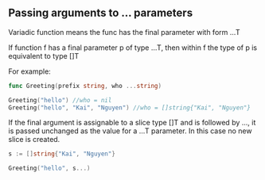 ## Passing arguments to ... parameters

Variadic function means the func has the final parameter with form ...T

If function f has a final parameter p of type ...T, then within f the type of p is equivalent to type []T

For example:

```go
func Greeting(prefix string, who ...string)

Greeting("hello") //who = nil
Greeting("hello", "Kai", "Nguyen") //who = []string{"Kai", "Nguyen"}
```

If the final argument is assignable to a slice type []T and is followed by ..., it is passed unchanged as the value for a ...T parameter. In this case no new slice is created.

```go
s := []string{"Kai", "Nguyen"}

Greeting("hello", s...)

```
